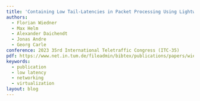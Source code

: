 ```yaml
---
title: 'Containing Low Tail-Latencies in Packet Processing Using Lightweight Virtualization'
authors:
  - Florian Wiedner
  - Max Helm
  - Alexander Daichendt
  - Jonas Andre
  - Georg Carle
conference: 2023 35rd International Teletraffic Congress (ITC-35)
pdf: https://www.net.in.tum.de/fileadmin/bibtex/publications/papers/wiedner_itc35.pdf
keywords:
  - publication
  - low latency
  - networking
  - virtualization
layout: blog
---
```

